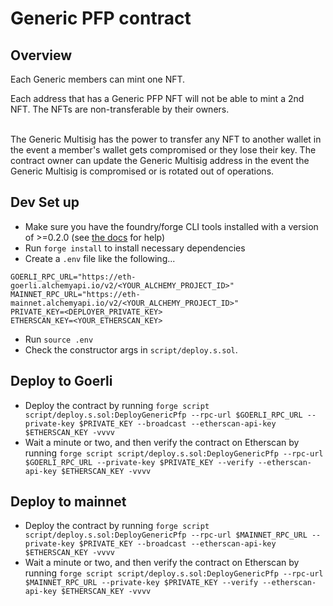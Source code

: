 # Generic PFP contract

## Overview
Each Generic members can mint one NFT.

Each address that has a Generic PFP NFT will not be able to mint a 2nd NFT. The NFTs are non-transferable by their owners.

<br>
The Generic Multisig has the power to transfer any NFT to another wallet in the event a member's wallet gets compromised or they lose their key.
The contract owner can update the Generic Multisig address in the event the Generic Multisig is compromised or is rotated out of operations.

<br>

## Dev Set up

* Make sure you have the foundry/forge CLI tools installed with a version of >=0.2.0 (see [the docs](https://book.getfoundry.sh/) for help)
* Run `forge install` to install necessary dependencies
* Create a `.env` file like the following...
````
GOERLI_RPC_URL="https://eth-goerli.alchemyapi.io/v2/<YOUR_ALCHEMY_PROJECT_ID>"
MAINNET_RPC_URL="https://eth-mainnet.alchemyapi.io/v2/<YOUR_ALCHEMY_PROJECT_ID>"
PRIVATE_KEY=<DEPLOYER_PRIVATE_KEY>
ETHERSCAN_KEY=<YOUR_ETHERSCAN_KEY>
````
* Run `source .env`
* Check the constructor args in `script/deploy.s.sol`. 

## Deploy to Goerli

* Deploy the contract by running `forge script script/deploy.s.sol:DeployGenericPfp --rpc-url $GOERLI_RPC_URL --private-key $PRIVATE_KEY --broadcast --etherscan-api-key $ETHERSCAN_KEY -vvvv`
* Wait a minute or two, and then verify the contract on Etherscan by running `forge script script/deploy.s.sol:DeployGenericPfp --rpc-url $GOERLI_RPC_URL --private-key $PRIVATE_KEY --verify --etherscan-api-key $ETHERSCAN_KEY -vvvv`

## Deploy to mainnet

* Deploy the contract by running `forge script script/deploy.s.sol:DeployGenericPfp --rpc-url $MAINNET_RPC_URL --private-key $PRIVATE_KEY --broadcast --etherscan-api-key $ETHERSCAN_KEY -vvvv`
* Wait a minute or two, and then verify the contract on Etherscan by running `forge script script/deploy.s.sol:DeployGenericPfp --rpc-url $MAINNET_RPC_URL --private-key $PRIVATE_KEY --verify --etherscan-api-key $ETHERSCAN_KEY -vvvv`